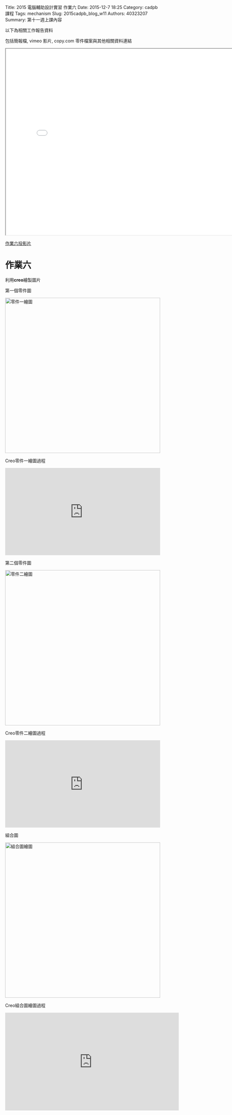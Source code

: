 Title: 2015 電腦輔助設計實習 作業六
Date: 2015-12-7 18:25
Category: cadpb 課程
Tags: mechanism
Slug: 2015cadpb_blog_w11
Authors: 40323207
Summary: 第十一週上課內容

以下為相關工作報告資料

包括簡報檔, vimeo 影片, copy.com 零件檔案與其他相關資料連結

<iframe src="cadp_w12_lecture.html" width="800" height="600"></iframe>

<p><a href="cadp_w12_lecture.html" target="_blank">作業六投影片</a></p>

作業六
============

利用**creo**繪製圖片

  
第一個零件圖

<img src="" width="500" alt="零件一繪圖"></img>

Creo零件一繪圖過程

<iframe src="https://www.youtube.com/watch?v=RYU1iiguxbQ" width="500" height="281" frameborder="0" webkitallowfullscreen mozallowfullscreen allowfullscreen></iframe> <p>

第二個零件圖

<img src="" width="500" alt="零件二繪圖"></img>

Creo零件二繪圖過程

<iframe src="https://www.youtube.com/watch?v=noB5Pu3tZzk" width="500" height="281" frameborder="0" webkitallowfullscreen mozallowfullscreen allowfullscreen></iframe> <p>

組合圖

<img src="" width="500" alt="組合圖繪圖"></img>

Creo組合圖繪圖過程

<iframe width="560" height="315" src="https://www.youtube.com/watch?v=wckBy3wykDc" frameborder="0" allowfullscreen></iframe>





